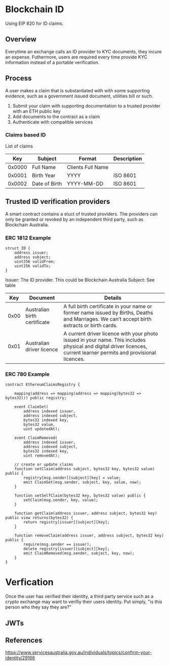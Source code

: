 # Blockchain ID

Using EIP 820 for ID claims.

## Overview

Everytime an exchange calls an ID provider to KYC documents, they incure an expense.  Futhermore, users are required every time provide KYC information instead of a portable verification.

## Process

A user makes a claim that is substantiated with with some supporting evidence, such as a government issued document, utilities bill or such.

1. Submit your claim with supporting documentation to a trusted provider with an ETH public key
2. Add documents to the contract as a claim
3. Authenticate with compatible services

### Claims based ID

List of claims

| Key | Subject | Format | Description |
|---|---|---|---|
| 0x0000 | Full Name | Clients Full Name |  |
| 0x0001 | Birth Year | YYYY | ISO 8601 |
| 0x0002 | Date of Birth | YYYY-MM-DD | ISO 8601 |


## Trusted ID verification providers

A smart contract contains a stuct of trusted providers.  The providers can only be granted or revoked by an independent third party, such as Blockchain Australia.


### ERC 1812 Example

```
struct ID {
	address issuer;
	address subject;
	uint256 validFrom;
	uint256 validTo;
}
```

Issuer: The ID provider.  This could be Blockchain Australia
Subject:  See table


| Key | Document | Details
| --- | --- | ---
| 0x00 | Australian birth certificate | A full birth certificate in your name or former name issued by Births, Deaths and Marriages. We can’t accept birth extracts or birth cards.
| 0x01 | Australian driver licence | A current driver licence with your photo issued in your name. This includes physical and digital driver licences, current learner permits and provisional licences. 


### ERC 780 Example
```
contract EthereumClaimsRegistry {

    mapping(address => mapping(address => mapping(bytes32 => bytes32))) public registry;

    event ClaimSet(
        address indexed issuer,
        address indexed subject,
        bytes32 indexed key,
        bytes32 value,
        uint updatedAt);

    event ClaimRemoved(
        address indexed issuer,
        address indexed subject,
        bytes32 indexed key,
        uint removedAt);

    // create or update claims
    function setClaim(address subject, bytes32 key, bytes32 value) public {
        registry[msg.sender][subject][key] = value;
        emit ClaimSet(msg.sender, subject, key, value, now);
    }

    function setSelfClaim(bytes32 key, bytes32 value) public {
        setClaim(msg.sender, key, value);
    }

    function getClaim(address issuer, address subject, bytes32 key) public view returns(bytes32) {
        return registry[issuer][subject][key];
    }

    function removeClaim(address issuer, address subject, bytes32 key) public {
        require(msg.sender == issuer);
        delete registry[issuer][subject][key];
        emit ClaimRemoved(msg.sender, subject, key, now);
    }
}
```

# Verfication

Once the user has verified their identity, a third party service such as a crypto exchange may want to verifiy their users identity.  Put simply, "is this person who they say they are?"

## JWTs


## References
https://www.servicesaustralia.gov.au/individuals/topics/confirm-your-identity/29166
